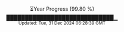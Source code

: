 <p align="center">
⏳Year Progress (99.80 %) <br>
█████████████████████████████▁ <br>
<sub>Updated: Tue, 31 Dec 2024 06:28:39 GMT</sub>
</p>

